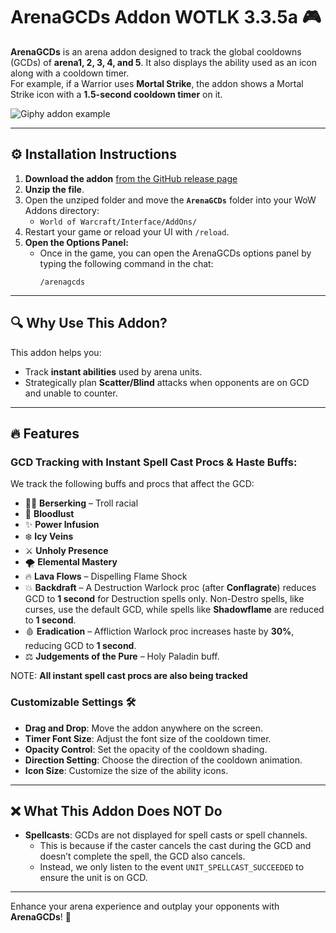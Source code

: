 # ArenaGCDs Addon WOTLK 3.3.5a 🎮

**ArenaGCDs** is an arena addon designed to track the global cooldowns (GCDs) of **arena1, 2, 3, 4, and 5**. It also displays the ability used as an icon along with a cooldown timer.  
For example, if a Warrior uses **Mortal Strike**, the addon shows a Mortal Strike icon with a **1.5-second cooldown timer** on it.  

![Giphy addon example](https://i.giphy.com/media/v1.Y2lkPTc5MGI3NjExNjJ2am1pZTBrdHdhdW5sM3pneWtsdTY2M3NqYWU5OXFkYmoyeGIxNCZlcD12MV9pbnRlcm5hbF9naWZfYnlfaWQmY3Q9Zw/OfQ0baTfQeUPJR4hKv/giphy.gif)

---

## ⚙️ Installation Instructions

1. **Download the addon** [from the GitHub release page](https://github.com/oscargforce/ArenaGcds/releases/tag/v1.0.2)
2. **Unzip the file**.
3. Open the unziped folder and move the **`ArenaGCDs`** folder into your WoW Addons directory:  
   - `World of Warcraft/Interface/AddOns/`
4. Restart your game or reload your UI with `/reload`.
5. **Open the Options Panel:**
   - Once in the game, you can open the ArenaGCDs options panel by typing the following command in the chat:
     ```
     /arenagcds
     ```
---

## 🔍 Why Use This Addon?  
This addon helps you:  
- Track **instant abilities** used by arena units.  
- Strategically plan **Scatter/Blind** attacks when opponents are on GCD and unable to counter.  

---

## 🔥 Features  

### GCD Tracking with Instant Spell Cast Procs & Haste Buffs:  
We track the following buffs and procs that affect the GCD:  
- 🧙‍♂️ **Berserking** – Troll racial  
- 💨 **Bloodlust**  
- ✨ **Power Infusion**  
- ❄️ **Icy Veins**  
- ⚔️ **Unholy Presence**  
- 🌪️ **Elemental Mastery**  
- 🔥 **Lava Flows** – Dispelling Flame Shock  
- 💥 **Backdraft** – A Destruction Warlock proc (after **Conflagrate**) reduces GCD to **1 second** for Destruction spells only. Non-Destro spells, like curses, use the default GCD, while spells like **Shadowflame** are reduced to **1 second**.  
- 🩸 **Eradication** – Affliction Warlock proc increases haste by **30%**, reducing GCD to **1 second**.  
- ⚖️ **Judgements of the Pure** – Holy Paladin buff.  

NOTE: **All instant spell cast procs are also being tracked**

### Customizable Settings 🛠️  
- **Drag and Drop**: Move the addon anywhere on the screen.  
- **Timer Font Size**: Adjust the font size of the cooldown timer.  
- **Opacity Control**: Set the opacity of the cooldown shading.  
- **Direction Setting**: Choose the direction of the cooldown animation.  
- **Icon Size**: Customize the size of the ability icons.  

---

## ❌ What This Addon Does NOT Do  
- **Spellcasts**: GCDs are not displayed for spell casts or spell channels.  
  - This is because if the caster cancels the cast during the GCD and doesn’t complete the spell, the GCD also cancels.  
  - Instead, we only listen to the event `UNIT_SPELLCAST_SUCCEEDED` to ensure the unit is on GCD.  

---

Enhance your arena experience and outplay your opponents with **ArenaGCDs**! 🎯
